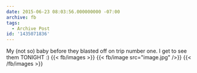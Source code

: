 ```yaml
---
date: 2015-06-23 08:03:56.000000000 -07:00
archive: fb
tags: 
  - Archive Post
id: '1435071836'
---
```


My (not so) baby before they blasted off on trip number one. I get to see them TONIGHT :)
{{< fb/images >}}
{{< fb/image src="image.jpg" />}}
{{< /fb/images >}}
